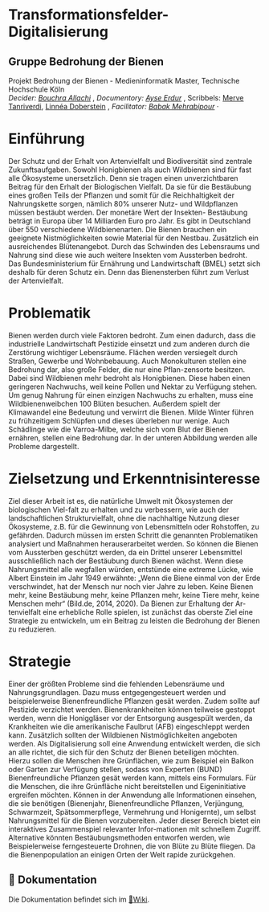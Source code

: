 # Transformationsfelder-Digitalisierung

## Gruppe Bedrohung der Bienen
Projekt Bedrohung der Bienen - Medieninformatik Master, Technische Hochschule Köln    
 _Decider: [Bouchra Allachi](https://github.com/Bouchra-Allachi)_ , _Documentory: [Ayse Erdur](https://github.com/Ayse-Erdur)_ , Scribbels: [Merve Tanriverdi](https://github.com/mervetv), [Linnéa Doberstein](https://github.com/Moosgloeckchen)  , _Facilitator: [Babak Mehrabipour](https://github.com/babakmehrabipour)_  ·
 
# Einführung 
Der Schutz und der Erhalt von Artenvielfalt und Biodiversität sind zentrale Zukunftsaufgaben. Sowohl Honigbienen als auch Wildbienen sind für fast alle Ökosysteme unersetzlich. Denn sie tragen einen unverzichtbaren Beitrag für den Erhalt der Biologischen Vielfalt. Da sie für die Bestäubung eines großen Teils der Pflanzen und somit für die Reichhaltigkeit der Nahrungskette sorgen, nämlich 80% unserer Nutz- und Wildpflanzen müssen bestäubt werden. Der monetäre Wert der Insekten- Bestäubung beträgt in Europa über 14 Milliarden Euro pro Jahr. Es gibt in Deutschland über 550 verschiedene Wildbienenarten. Die Bienen brauchen ein geeignete Nistmöglichkeiten sowie Material für den Nestbau. Zusätzlich ein ausreichendes Blütenangebot. Durch das Schwinden des Lebensraums und Nahrung sind diese wie auch weitere Insekten vom Aussterben bedroht. Das Bundesministerium für Ernährung und Landwirtschaft (BMEL) setzt sich deshalb für deren Schutz ein. Denn das Bienensterben führt zum Verlust der Artenvielfalt. 

# Problematik
Bienen werden durch viele Faktoren bedroht. Zum einen dadurch, dass die industrielle Landwirtschaft Pestizide einsetzt und zum anderen durch die Zerstörung wichtiger Lebensräume. Flächen werden versiegelt durch Straßen, Gewerbe und Wohnbebauung. Auch Monokulturen stellen eine Bedrohung dar, also große Felder, die nur eine Pflan-zensorte besitzen. Dabei sind Wildbienen mehr bedroht als Honigbienen. Diese haben einen geringeren Nachwuchs, weil keine Pollen und Nektar zu Verfügung stehen. Um genug Nahrung für einen einzigen Nachwuchs zu erhalten, muss eine Wildbienenweibchen 100 Blüten besuchen. Außerdem spielt der Klimawandel eine Bedeutung und verwirrt die Bienen. Milde Winter führen zu frühzeitigem Schlüpfen und dieses überleben nur wenige. Auch Schädlinge wie die Varroa-Milbe, welche sich vom Blut der Bienen ernähren, stellen eine Bedrohung dar. In der unteren Abbildung werden alle Probleme dargestellt.

# Zielsetzung und Erkenntnisinteresse
Ziel dieser Arbeit ist es, die natürliche Umwelt mit Ökosystemen der biologischen Viel-falt zu erhalten und zu verbessern, wie auch der landschaftlichen Strukturvielfalt, ohne die nachhaltige Nutzung dieser Ökosysteme, z.B. für die Gewinnung von Lebensmitteln oder Rohstoffen, zu gefährden. Dadurch müssen im ersten Schritt die genannten Problematiken analysiert und Maßnahmen herauserarbeitet werden. So können die Bienen vom Aussterben geschützt werden, da ein Drittel unserer Lebensmittel ausschließlich nach der Bestäubung durch Bienen wächst. Wenn diese Nahrungsmittel alle wegfallen würden, entstünde eine extreme Lücke, wie Albert Einstein im Jahr 1949 erwähnte: „Wenn die Biene einmal von der Erde verschwindet, hat der Mensch nur noch vier Jahre zu leben. Keine Bienen mehr, keine Bestäubung mehr, keine Pflanzen mehr, keine Tiere mehr, keine Menschen mehr“ (Bild.de, 2014, 2020). Da Bienen zur Erhaltung der Ar-tenvielfalt eine erhebliche Rolle spielen, ist zunächst das oberste Ziel eine Strategie zu entwickeln, um ein Beitrag zu leisten die Bedrohung der Bienen zu reduzieren.

# Strategie
Einer der größten Probleme sind die fehlenden Lebensräume und Nahrungsgrundlagen. Dazu muss entgegengesteuert werden und beispielerweise Bienenfreundliche Pflanzen gesät werden. Zudem sollte auf Pestizide verzichtet werden. Bienenkrankheiten können teilweise gestoppt werden, wenn die Honiggläser vor der Entsorgung ausgespült werden, da Krankheiten wie die amerikanische Faulbrut (AFB) eingeschleppt werden kann. Zusätzlich sollten der Wildbienen Nistmöglichkeiten angeboten werden.
Als Digitalisierung soll eine Anwendung entwickelt werden, die sich an alle richtet, die sich für den Schutz der Bienen beteiligen möchten. Hierzu sollen die Menschen ihre Grünflächen, wie zum Beispiel ein Balkon oder Garten zur Verfügung stellen, sodass von Experten (BUND) Bienenfreundliche Pflanzen gesät werden kann, mittels eins Formulars. Für die Menschen, die ihre Grünfläche nicht bereitstellen und Eigeninitiative ergreifen möchten. Können in der Anwendung alle Informationen einsehen, die sie benötigen (Bienenjahr, Bienenfreundliche Pflanzen, Verjüngung, Schwarmzeit, Spätsommerpflege, Vermehrung und Honigernte), um selbst Nahrungsmittel für die Bienen vorzubereiten. Jeder dieser Bereich bietet ein interaktives Zusammenspiel relevanter Infor-mationen mit schnellem Zugriff.
Alternative könnten Bestäubungsmethoden entworfen werden, wie Beispielerweise ferngesteuerte Drohnen, die von Blüte zu Blüte fliegen. Da die Bienenpopulation an einigen Orten der Welt rapide zurückgehen.

## :blue_book: Dokumentation
Die Dokumentation befindet sich im [:book:Wiki](https://github.com/Bedrohung-der-Bienen/Transformationsfelder-Digitalisierung/wiki).
